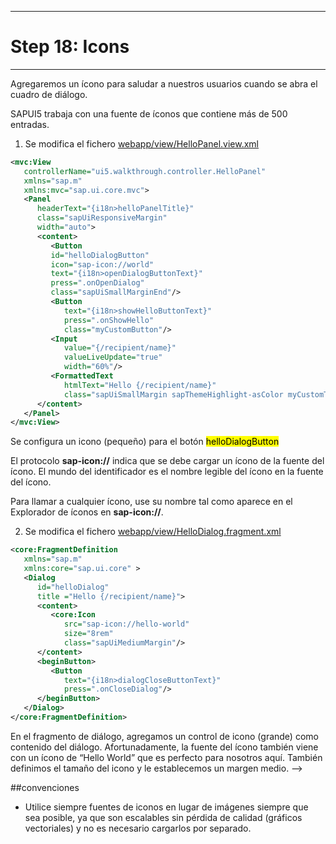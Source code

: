 ***
# Step 18: Icons
***
Agregaremos un ícono para saludar a nuestros usuarios cuando se abra el cuadro de diálogo.


SAPUI5 trabaja con una fuente de íconos que contiene más de 500 entradas.

1. Se modifica el fichero [webapp/view/HelloPanel.view.xml](webapp/view/HelloPanel.view.xml)


``` XML
<mvc:View
   controllerName="ui5.walkthrough.controller.HelloPanel"
   xmlns="sap.m"
   xmlns:mvc="sap.ui.core.mvc">
   <Panel
      headerText="{i18n>helloPanelTitle}"
      class="sapUiResponsiveMargin"
      width="auto">
      <content>
         <Button
         id="helloDialogButton"
         icon="sap-icon://world"
         text="{i18n>openDialogButtonText}"
         press=".onOpenDialog"
         class="sapUiSmallMarginEnd"/>      
         <Button
            text="{i18n>showHelloButtonText}"
            press=".onShowHello"
            class="myCustomButton"/>
         <Input
            value="{/recipient/name}"
            valueLiveUpdate="true"
            width="60%"/>
         <FormattedText
            htmlText="Hello {/recipient/name}"
            class="sapUiSmallMargin sapThemeHighlight-asColor myCustomText"/>
      </content>
   </Panel>
</mvc:View>
```

Se configura un icono (pequeño) para el botón <mark>helloDialogButton</mark>


El protocolo **sap-icon://** indica que se debe cargar un ícono de la fuente del ícono. 
El mundo del identificador es el nombre legible del ícono en la fuente del ícono.


Para llamar a cualquier ícono, use su nombre tal como aparece en el Explorador de íconos en 
**sap-icon://<iconname>**.


2. Se modifica el fichero [webapp/view/HelloDialog.fragment.xml](webapp/view/HelloDialog.fragment.xml)

```xml
<core:FragmentDefinition
   xmlns="sap.m"
   xmlns:core="sap.ui.core" >
   <Dialog
      id="helloDialog"
      title ="Hello {/recipient/name}">
      <content>
         <core:Icon
            src="sap-icon://hello-world"
            size="8rem"
            class="sapUiMediumMargin"/>
      </content>
      <beginButton>
         <Button
            text="{i18n>dialogCloseButtonText}"
            press=".onCloseDialog"/>
      </beginButton>
   </Dialog>
</core:FragmentDefinition>

```

En el fragmento de diálogo, agregamos un control de icono (grande) como contenido del diálogo. 
Afortunadamente, la fuente del ícono también viene con un ícono de “Hello World” 
que es perfecto para nosotros aquí. También definimos el tamaño del icono y le establecemos 
un margen medio. -->

##convenciones

- Utilice siempre fuentes de iconos en lugar de imágenes siempre que sea posible, 
ya que son escalables sin pérdida de calidad (gráficos vectoriales) 
y no es necesario cargarlos por separado.